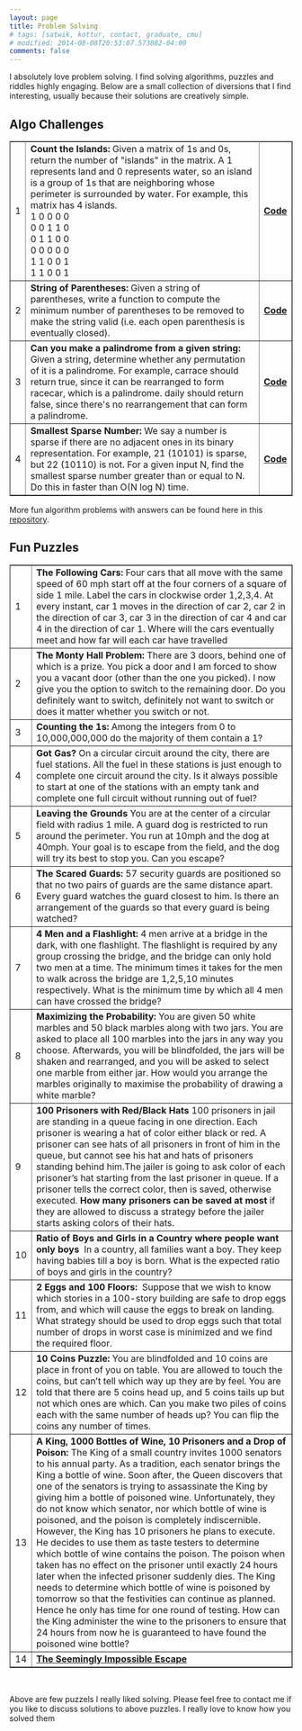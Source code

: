 ```yaml
---
layout: page
title: Problem Solving
# tags: [satwik, kottur, contact, graduate, cmu]
# modified: 2014-08-08T20:53:07.573882-04:00
comments: false
--- 
```


<p style="text-align: left;">I absolutely love problem solving. I find solving algorithms, puzzles and riddles&nbsp;highly engaging.&nbsp;Below are a small collection of diversions that I find interesting, usually because their solutions are creatively simple.</p>

<h2 style="text-align: left;"><strong>Algo Challenges</strong></h2>
<table border="1" style="border-collapse: collapse; width: 100%;">
<tbody>
<tr style="height: 21px;">
<td style="width: 1.61765%; height: 21px; border-style: solid;">1</td>
<td style="width: 89.422%; height: 21px; border-style: solid;"><b>Count the Islands: </b><span>Given a matrix of 1s and 0s, return the number of "islands" in the matrix. A 1 represents land and 0 represents water, so an island is a group of 1s that are neighboring whose perimeter is surrounded by water. For example, this matrix has 4 islands.</span><br />
<span>1 0 0 0 0</span><br /><span>0 0 1 1 0</span><br /><span>0 1 1 0 0</span><br /><span>0 0 0 0 0</span><br /><span>1 1 0 0 1</span><br /><span>1 1 0 0 1</span>
</td>
<td style="width: 13.5037%; height: 21px; border-style: solid;"><a href="https://github.com/vikumsw/Algorithms_For_Problem_Solving/blob/master/Solutions/CounttheIslands.py"><strong>Code</strong></a></td>
</tr>
<tr style="height: 21px;">
<td style="width: 1.61765%; height: 21px; border-style: solid;">2</td>
<td style="width: 89.422%; height: 21px; border-style: solid;">
<b>String of Parentheses: </b>
<span>Given a string of parentheses, write a function to compute the minimum number of parentheses to be removed to make the string valid (i.e. each open parenthesis is eventually closed).</span></td>
<td style="width: 13.5037%; height: 21px; border-style: solid;"><a href="https://github.com/vikumsw/Algorithms_For_Problem_Solving/blob/master/Solutions/StringofParentheses.py"><strong>Code</strong></a></td>
</tr>
<tr style="height: 21px;">
<td style="width: 1.61765%; height: 21px; border-style: solid;">3</td>
<td style="width: 89.422%; height: 21px; border-style: solid;">
<b>Can you make a palindrome from a given string: </b>
<span>Given a string, determine whether any permutation of it is a palindrome. For example, carrace should return true, since it can be rearranged to form racecar, which is a palindrome. daily should return false, since there's no rearrangement that can form a palindrome.</span>
</td>
<td style="width: 13.5037%; height: 21px; border-style: solid;"><a href="https://github.com/vikumsw/Algorithms_For_Problem_Solving/blob/master/src/main/python/CanMakePalindrome.py"><strong>Code</strong></a></td>
</tr>
<tr style="height: 21px;">
<td style="width: 1.61765%; height: 21px; border-style: solid;">4</td>
<td style="width: 89.422%; height: 21px; border-style: solid;">
<b>Smallest Sparse Number: </b>
<span>We say a number is sparse if there are no adjacent ones in its binary representation. For example, 21 (10101) is sparse, but 22 (10110) is not. For a given input N, find the smallest sparse number greater than or equal to N. Do this in faster than O(N log N) time.</span>
</td>
<td style="width: 13.5037%; height: 21px; border-style: solid;"><a href="https://github.com/vikumsw/Algorithms_For_Problem_Solving/blob/master/src/main/python/smallestSparseNumber.py"><strong>Code</strong></a></td>
</tr>
</tbody>
</table>
<p>More fun algorithm problems with answers can be found here in this <a href="https://github.com/vikumsw/Algorithms_For_Problem_Solving">repository</a>.</p>

<h2 style="text-align: left;">Fun Puzzles</h2>

<table border="1" style="border-collapse: collapse; width: 100%;">
<tbody>
<tr style="height: 20px;">
<td style="width: 2.17876%; height: 20px;">1</td>
<td style="width: 97.8212%; height: 20px;"><b>The Following Cars:<span>&nbsp;</span></b><span>Four cars that all move with the same speed of 60 mph start off at the four corners of a square of side 1 mile. Label the cars in clockwise order 1,2,3,4. At every instant, car 1 moves in the direction of car 2, car 2 in the direction of car 3, car 3 in the direction of car 4 and car 4 in the direction of car 1. Where will the cars eventually meet and how far will each car have travelled</span></td>
</tr>
<tr style="height: 20px;">
<td style="width: 2.17876%; height: 20px;">2</td>
<td style="width: 97.8212%; height: 20px;"><b>The Monty Hall Problem:<span>&nbsp;</span></b><span>There are 3 doors, behind one of which is a prize. You pick a door and I am forced to show you a vacant door (other than the one you picked). I now give you the option to switch to the remaining door. Do you definitely want to switch, definitely not want to switch or does it matter whether you switch or not.</span></td>
</tr>
<tr style="height: 20px;">
<td style="width: 2.17876%; height: 20px;">3</td>
<td style="width: 97.8212%; height: 20px;"><b>Counting the 1s:</b><span>&nbsp;Among the integers from 0 to 10,000,000,000 do the majority of them contain a 1?</span></td>
</tr>
<tr style="height: 20px;">
<td style="width: 2.17876%; height: 20px;">4</td>
<td style="width: 97.8212%; height: 20px;"><b>Got Gas?</b><span>&nbsp;On a circular circuit around the city, there are fuel stations. All the fuel in these stations is just enough to complete one circuit around the city. Is it always possible to start at one of the stations with an empty tank and complete one full circuit without running out of fuel?</span></td>
</tr>
<tr style="height: 20px;">
<td style="width: 2.17876%; height: 20px;">5</td>
<td style="width: 97.8212%; height: 20px;"><b>Leaving the Grounds</b><span>&nbsp;You are at the center of a circular field with radius 1 mile. A guard dog is restricted to run around the perimeter. You run at 10mph and the dog at 40mph. Your goal is to escape from the field, and the dog will try its best to stop you. Can you escape?</span></td>
</tr>
<tr style="height: 20px;">
<td style="width: 2.17876%; height: 20px;">6</td>
<td style="width: 97.8212%; height: 20px;"><b>The Scared Guards:</b><span>&nbsp;57 security guards are positioned so that no two pairs of guards are the same distance apart. Every guard watches the guard closest to him. Is there an arrangement of the guards so that every guard is being watched?</span></td>
</tr>
<tr style="height: 20px;">
<td style="width: 2.17876%; height: 20px;">7</td>
<td style="width: 97.8212%; height: 20px;"><b>4 Men and a Flashlight:</b><span>&nbsp;4 men arrive at a bridge in the dark, with one flashlight. The flashlight is required by any group crossing the bridge, and the bridge can only hold two men at a time. The minimum times it takes for the men to walk across the bridge are 1,2,5,10 minutes respectively. What is the minimum time by which all 4 men can have crossed the bridge?</span></td>
</tr>
<tr style="height: 20px;">
<td style="width: 2.17876%; height: 20px;">8</td>
<td style="width: 97.8212%; height: 20px;"><b>Maximizing the Probability:</b><span>&nbsp;You are given 50 white marbles and 50 black marbles along with two jars. You are asked to place all 100 marbles into the jars in any way you choose. Afterwards, you will be blindfolded, the jars will be shaken and rearranged, and you will be asked to select one marble from either jar. How would you arrange the marbles originally to maximise the probability of drawing a white marble?</span></td>
</tr>
<tr style="height: 20px;">
<td style="width: 2.17876%; height: 20px;">9</td>
<td style="width: 97.8212%; height: 20px;">
<b>100 Prisoners with Red/Black Hats</b><span>&nbsp;100 prisoners in jail are standing in a queue facing in one direction. Each prisoner is wearing a hat of color either black or red. A prisoner can see hats of all prisoners in front of him in the queue, but cannot see his hat and hats of prisoners standing behind him.The jailer is going to ask color of each prisoner&rsquo;s hat starting from the last prisoner in queue. If a prisoner tells the correct color, then is saved, otherwise executed.&nbsp;<b>How many prisoners can be saved at most</b>&nbsp;if they are allowed to discuss a strategy before the jailer starts asking colors of their hats.</span></td>
</tr>
<tr style="height: 20px;">
<td style="width: 2.17876%; height: 20px;">10</td>
<td style="width: 97.8212%; height: 20px;"><b>Ratio of Boys and Girls in a Country where people want only boys</b><span>&nbsp; In a country, all families want a boy. They keep having babies till a boy is born. What is the expected ratio of boys and girls in the country?</span>
</td>
</tr>
<tr>
<td style="width: 2.17876%;">11</td>
<td style="width: 97.8212%;"><b>2 Eggs and 100 Floors:</b><span>&nbsp; Suppose that we wish to know which stories in a 100-story building are safe to drop eggs from, and which will cause the eggs to break on landing. What strategy should be used to drop eggs such that total number of drops in worst case is minimized and we find the required floor.</span></td>
</tr>
<tr>
<td style="width: 2.17876%;">12</td>
<td style="width: 97.8212%;"><b>10 Coins Puzzle:</b><span>&nbsp;You are blindfolded and 10 coins are place in front of you on table. You are allowed to touch the coins, but can&rsquo;t tell which way up they are by feel. You are told that there are 5 coins head up, and 5 coins tails up but not which ones are which. Can you make two piles of coins each with the same number of heads up? You can flip the coins any number of times.</span>
</td>
</tr>
<tr style="height: 20px;">
<td style="width: 2.17876%; height: 20px;">13</td>
<td style="width: 97.8212%; height: 20px;"><b>A King, 1000 Bottles of Wine, 10 Prisoners and a Drop of Poison:</b><span>&nbsp;The King of a small country invites 1000 senators to his annual party. As a tradition, each senator brings the King a bottle of wine. Soon after, the Queen discovers that one of the senators is trying to assassinate the King by giving him a bottle of poisoned wine. Unfortunately, they do not know which senator, nor which bottle of wine is poisoned, and the poison is completely indiscernible. However, the King has 10 prisoners he plans to execute. He decides to use them as taste testers to determine which bottle of wine contains the poison. The poison when taken has no effect on the prisoner until exactly 24 hours later when the infected prisoner suddenly dies. The King needs to determine which bottle of wine is poisoned by tomorrow so that the festivities can continue as planned. Hence he only has time for one round of testing. How can the King administer the wine to the prisoners to ensure that 24 hours from now he is guaranteed to have found the poisoned wine bottle?</span></td>
</tr>
<tr style="height: 20px;">
<td style="width: 2.17876%; height: 20px;">14</td>
<td style="width: 97.8212%; height: 20px;"><a href="https://mindyourdecisions.com/blog/2016/03/20/the-seemingly-impossible-escape-sunday-puzzle/"><b>The Seemingly Impossible Escape</b></a>
</td>
</tr>
</tbody>
</table>
<br>
<p>Above are few puzzels I really liked solving. Please feel free to contact me if you like to discuss solutions to above puzzles. I really love to know how you solved them</p>